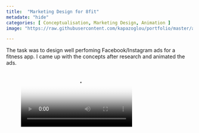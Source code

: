 ```yaml
---
title:  "Marketing Design for 8fit"
metadate: "hide"
categories: [ Conceptualisation, Marketing Design, Animation ]
image: "https://raw.githubusercontent.com/kapazoglou/portfolio/master/assets/images/item/8fit-Screenshot-0.png"

---
```


The task was to design well perfoming Facebook/Instagram ads for a fitness app. I came up with the concepts after research and animated the ads.

<figure class="video_container">
  <video controls="true" allowfullscreen="true" poster="https://raw.githubusercontent.com/kapazoglou/portfolio/master/assets/images/item/vlcsnap-2020-12-15-15h30m13s777.png">
    <source src="https://raw.githubusercontent.com/kapazoglou/portfolio/master/assets/images/item/8fit-adDes-anim-1.mp4" type="video/mp4">
  </video>
</figure>


